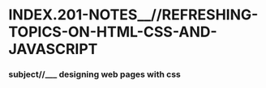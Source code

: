 # INDEX.201-NOTES__//REFRESHING-TOPICS-ON-HTML-CSS-AND-JAVASCRIPT

### subject//___ designing web pages with css